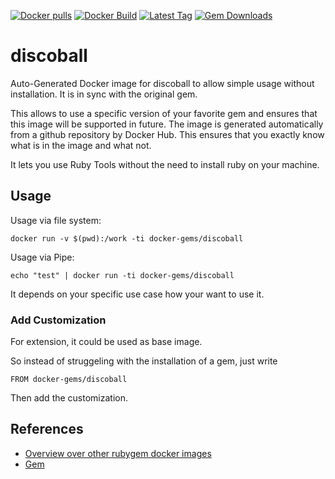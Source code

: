 [![Docker pulls](https://img.shields.io/docker/pulls/rubygem/discoball.svg)](https://hub.docker.com/r/rubygem/discoball/)
[![Docker Build](https://img.shields.io/docker/automated/rubygem/discoball.svg)](https://hub.docker.com/r/rubygem/discoball/)
[![Latest Tag](https://img.shields.io/github/tag/docker-rubygem/discoball.svg)](https://hub.docker.com/r/rubygem/discoball/)
[![Gem Downloads](https://img.shields.io/gem/dt/discoball.svg)](https://rubygems.org/gems/discoball/)
# discoball

Auto-Generated Docker image for discoball to allow simple usage without installation.
It is in sync with the original gem.

This allows to use a specific version of your favorite gem and ensures that this image will be supported in future.
The image is generated automatically from a github repository by Docker Hub.
This ensures that you exactly know what is in the image and what not.

It lets you use Ruby Tools without the need to install ruby on your machine.

## Usage

Usage via file system:

`docker run -v $(pwd):/work -ti docker-gems/discoball`

Usage via Pipe:

`echo "test" | docker run -ti docker-gems/discoball`

It depends on your specific use case how your want to use it.

### Add Customization

For extension, it could be used as base image.

So instead of struggeling with the installation of a gem, just write

`FROM docker-gems/discoball`

Then add the customization.

## References

 - [Overview over other rubygem docker images](https://github.com/thinkbot/docker-rubygem)
 - [Gem](https://rubygems.org/gems/discoball/)
